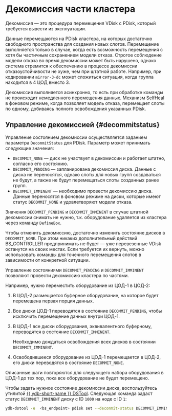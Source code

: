 # Декомиссия части кластера

Декомиссия — это процедура перемещения VDisk с PDisk, который требуется вывести из эксплуатации.

Данные перемещаются на PDisk кластера, на которых достаточно свободного пространства для создания новых слотов. Перемещение выполняется только в случае, когда есть возможность перемещения с хотя бы частичным сохранением модели отказа. Строгое соблюдение модели отказа во время декомиссии может быть нарушено, однако система стремится к обеспечению в процессе декомиссии отказоустойчивости не хуже, чем при штатной работе. Например, при кодировании `mirror-3-dc` может сложиться ситуация, когда группа находится в 4 ЦОД вместо 3.

Декомиссия выполняется асинхронно, то есть при обработке команды не происходит немедленного перемещения данных. Механизм SelfHeal в фоновом режиме, когда позволяет модель отказа, перемещает слоты по одному, добиваясь полного освобождения указанных PDisk.

## Управление декомиссией {#decommitstatus}

Управление состоянием декомиссии осуществляется заданием параметра `DecommitStatus` для PDisk. Параметр может принимать следующие значения:

* `DECOMMIT_NONE` — диск не участвует в декомиссии и работает штатно, согласно его состоянию.
* `DECOMMIT_PENDING` — запланирована декомиссия диска. Данные с диска не переносятся, однако слоты для новых групп создаваться не будут, а также не будут перемещаться слоты созданных ранее групп.
* `DECOMMIT_IMMINENT` — необходимо провести декомиссию диска. Данные переносятся в фоновом режиме на диски, которые имеют статус `DECOMMIT_NONE` и удовлетворяют модели отказа.

Значения `DECOMMIT_PENDING` и `DECOMMIT_IMMINENT` в случае штатной декомиссии снимать не нужно, т.к. оборудование удаляется из кластера через команду `DefineBox`.

Чтобы отменить декомиссию, достаточно изменить состояние дисков в `DECOMMIT_NONE`. При этом никаких дополнительный действий BS_CONTROLLER предпринимать не будет — уже перевезенные VDisk останутся на своих местах. Если требуется их вернуть, можно использовать команды для точечного перемещения слотов в зависимости от конкретной ситуации.

Управление состояниями `DECOMMIT_PENDING` и `DECOMMIT_IMMINENT` позволяют провести декомиссию кластера по частями.

Например, нужно переместить оборудование из ЦОД-1 в ЦОД-2:

1. В ЦОД-2 размещается буферное оборудование, на которое будет перемещена первая порция данных.
1. Все диски ЦОД-1 переводятся в состояние `DECOMMIT_PENDING`, чтобы исключить перемещение данных внутри ЦОД-1.
1. В ЦОД-1 все диски оборудования, эквивалентного буферному, переводятся в состояние `DECOMMIT_IMMINENT`.

    Необходимо дождаться освобождения всех дисков в состоянии `DECOMMIT_IMMINENT`.
1. Освободившееся оборудование из ЦОД-1 перемещается в ЦОД-2, его диски переводятся в состояние `DECOMMIT_NONE`.

Описанные шаги повторяются для следующего набора оборудования в ЦОД-1 до тех пор, пока все оборудование не будет перемещено.

Чтобы задать нужное состояние декомиссии диска, воспользуйтесь утилитой [{{ ydb-short-name }} DSTool](../../../reference/ydb-dstool/index.md). Следующая команда задаст статус `DECOMMIT_IMMINENT` диску с ID `1000` на ноде с ID `1`:

```bash
ydb-dstool -e  <bs_endpoint> pdisk set --decommit-status DECOMMIT_IMMINENT --pdisk-ids "[1:1000]"
```
